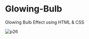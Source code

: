 # Glowing-Bulb

Glowing Bulb Effect using HTML & CSS

![p26](https://user-images.githubusercontent.com/90318905/172483395-31682323-7093-44b2-90be-88626937970a.jpg)
